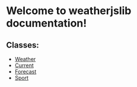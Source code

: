 # Welcome to weatherjslib documentation!

## Classes:
- [Weather]()
- [Current]()
- [Forecast]()
- [Sport]()